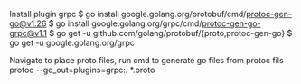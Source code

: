 Install plugin grpc
$ go install google.golang.org/protobuf/cmd/protoc-gen-go@v1.26
$ go install google.golang.org/grpc/cmd/protoc-gen-go-grpc@v1.1
$ go get -u github.com/golang/protobuf/{proto,protoc-gen-go}
$ go get -u google.golang.org/grpc

Navigate to place proto files, run cmd to generate go files from protoc fils
protoc --go_out=plugins=grpc:. *.proto